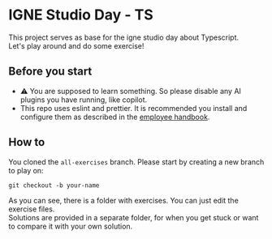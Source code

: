 # IGNE Studio Day - TS

This project serves as base for the igne studio day about Typescript.  
Let's play around and do some exercise!

## Before you start

- ⚠️ You are supposed to learn something. So please disable any AI plugins you have running, like copilot.
- This repo uses eslint and prettier. It is recommended you install and configure them as described in the [employee handbook](https://www.notion.so/online-docs/Code-Consistency-8b8723f43a6647b2b94453ced0790148).

## How to

You cloned the `all-exercises` branch. Please start by creating a new branch to play on:

```
git checkout -b your-name
```

As you can see, there is a folder with exercises. You can just edit the exercise files.  
Solutions are provided in a separate folder, for when you get stuck or want to compare it with your own solution.
